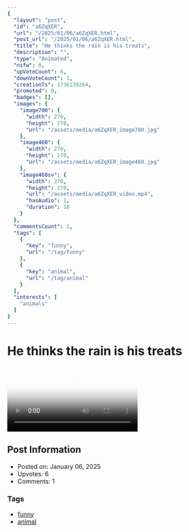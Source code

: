 ```yaml
---
{
  "layout": "post",
  "id": "a6ZqXER",
  "url": "/2025/01/06/a6ZqXER.html",
  "post_url": "/2025/01/06/a6ZqXER.html",
  "title": "He thinks the rain is his treats",
  "description": "",
  "type": "Animated",
  "nsfw": 0,
  "upVoteCount": 6,
  "downVoteCount": 1,
  "creationTs": 1736139264,
  "promoted": 0,
  "badges": [],
  "images": {
    "image700": {
      "width": 270,
      "height": 270,
      "url": "/assets/media/a6ZqXER_image700.jpg"
    },
    "image460": {
      "width": 270,
      "height": 270,
      "url": "/assets/media/a6ZqXER_image460.jpg"
    },
    "image460sv": {
      "width": 270,
      "height": 270,
      "url": "/assets/media/a6ZqXER_video.mp4",
      "hasAudio": 1,
      "duration": 18
    }
  },
  "commentsCount": 1,
  "tags": [
    {
      "key": "funny",
      "url": "/tag/funny"
    },
    {
      "key": "animal",
      "url": "/tag/animal"
    }
  ],
  "interests": [
    "animals"
  ]
}
---
```


# He thinks the rain is his treats

<video controls playsinline loop poster="/assets/media/a6ZqXER_image460.jpg">
  <source src="/assets/media/a6ZqXER_video.mp4" type="video/mp4">
  Your browser does not support the video tag.
</video>

## Post Information

- Posted on: January 06, 2025
- Upvotes: 6
- Comments: 1

### Tags

- [funny](/tag/funny)
- [animal](/tag/animal)
